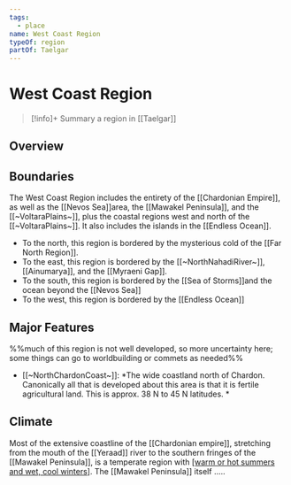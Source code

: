 ```yaml
---
tags:
  - place
name: West Coast Region
typeOf: region
partOf: Taelgar
---
```

# West Coast Region
>[!info]+ Summary
> a region in [[Taelgar]]

## Overview



## Boundaries

The West Coast Region includes the entirety of the [[Chardonian Empire]], as well as the [[Nevos Sea]]area, the [[Mawakel Peninsula]], and the [[~VoltaraPlains~]], plus the coastal regions west and north of the [[~VoltaraPlains~]]. It also includes the islands in the [[Endless Ocean]]. 

- To the north, this region is bordered by the mysterious cold of the [[Far North Region]]. 
- To the east, this region is bordered by the [[~NorthNahadiRiver~]], [[Ainumarya]], and the [[Myraeni Gap]].
- To the south, this region is bordered by the [[Sea of Storms]]and the ocean beyond the [[Nevos Sea]]
- To the west, this region is bordered by the [[Endless Ocean]]

## Major Features

%%much of this region is not well developed, so more uncertainty here; some things can go to worldbuilding or commets as needed%%

- [[~NorthChardonCoast~]]: *The wide coastland north of Chardon. Canonically all that is developed about this area is that it is fertile agricultural land. This is approx. 38 N to 45 N latitudes. *



## Climate

Most of the extensive coastline of the [[Chardonian empire]], stretching from the mouth of the [[Yeraad]] river to the southern fringes of the [[Mawakel Peninsula]], is a temperate region with [[warm or hot summers and wet, cool winters]](https://geodiode.com/climate/mediterranean). The [[Mawakel Peninsula]] itself .....






